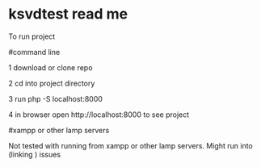 # ksvdtest read me


To run project

#command line

1 download or clone repo

2 cd into project directory

3 run php -S localhost:8000

4 in browser open http://localhost:8000 to see project



#xampp or other lamp servers

Not tested with running from xampp or other lamp servers. Might run into (linking ) issues